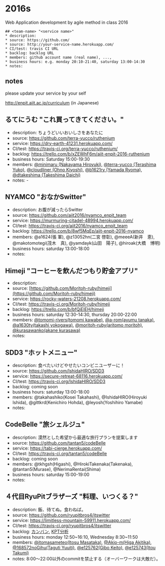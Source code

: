 # 2016s

Web Application development by agile method in class 2016

```
## <team-name> "<service name>"
* description:
* source: https://github.com/
* source: http://your-service-name.herokuapp.com/
* CI/test: travis CI URL
* backlog: backlog URL
* members: github account name (real name), ...,
* business hours: e.g. monday 20:10-21:40, saturday 13:00-14:30
* notes:
```

## notes

please update your service by your self

http://enpit.aiit.ac.jp/curriculum (in Japanese)

## るてにうむ "これ買ってきてください。"
* description: ちょうどいいおいしさをあなたに
* source: https://github.com/terra-yucco/ruthenium
* service: https://dry-earth-41231.herokuapp.com/
* CI/test: https://travis-ci.org/terra-yucco/ruthenium/
* backlog: https://trello.com/b/xZEWhF6m/aiit-enpit-2016-ruthenium
* business hours: Saturday 15:00-19:30
* members: [@minimaru (Nakayama Hiroyuki)](https://github.com/minimaru), [@terra-yucco (Terashima Yuko)](https://github.com/terra-yucco), [@cloudliner (Ohno Kiyoshi)](https://github.com/cloudliner), [@b1621ry (Yamada Ryoma)](https://github.com/b1621ry), [@dtakeshima (Takeshima Daichi)](https://github.com/dtakeshima)
* notes: -

## NYAMCO "おなかSwitter"
* description: お腹が減ったらSwitter
* source: https://github.com/aiit2016/nyamco_enpit_team
* service: https://murmuring-citadel-48994.herokuapp.com/
* CI/test: https://travis-ci.org/aiit2016/nyamco_enpit_team
* backlog: https://trello.com/b/8wf5MqEp/aiit-enpit-2016-nyamco
* members: @a1624(張 軍), @z13052hn(二宮 啓彰), @meeeA(新井　恵), @makotomotegi(茂木　真), @yamdayk(山田　陽子), @hiroak(大橋　博明)
* business hours: saturday 13:00-18:00
* notes:

## Himeji "コーヒーを飲んだつもり貯金アプリ"
* description: 
* source: [https://github.com/Moritoh-ruby/himeji](https://github.com/Moritoh-ruby/himeji)
* service: https://rocky-waters-21208.herokuapp.com/
* CI/test: https://travis-ci.org/Moritoh-ruby/himeji
* backlog: https://trello.com/b/bfQiEIEH/himeji
* business hours: saturday 12:30-14:30, thursday 20:00-22:00
* members: [@tomomi-rivers(tomomi kawabe)](https://github.com/tomomi-rivers), [@a-rom(ayumu tanaka)](https://github.com/a-rom), [@a1630ty(takashi yokogawa)](https://github.com/a1630ty), [@moritoh-ruby(aritomo moritoh)](https://github.com/moritoh-ruby), [@kurasawanko(akane kurasawa)](https://github.com/kurasawanko)
* notes:


## SDD3  "ホットメニュー"
* description: 食べたいけどやせたいコンビニユーザーに！ 
* source: https://github.com/IshidaHIRO/SDD3
* service: https://secure-retreat-68116.herokuapp.com/
* CI/test: https://travis-ci.org/IshidaHIRO/SDD3
* backlog: coming soon
* business hours: saturday 13:00-18:00
* members: @takahashiko(Kosei Takahashi), @IshidaHIRO(Hiroyuki Ishida), @gittkrd(Kenichiro Hohda), @leyosh(Yoshihiro Yamabe)
* notes: 


## CodeBelle "旅シェルジュ"
* description: 漠然とした希望から最適な旅行プランを提案します
* source: https://github.com/tantan5/codeBelle
* service: https://tabi-cierge.herokuapp.com/ 
* CI/test: https://travis-ci.org/tantan5/codeBelle
* backlog: coming soon
* members: @tkhgsh(Higashi), @HirokiTakenaka(Takenaka), @tantan5(Murase), @NerimaRentai(Shima)
* business hours: saturday 15:00-19:00
* notes:


## ４代目RyuPitブラザーズ "料理、いつくる？"
* description: 飯、待てぬ。食わねば。
* source: https://github.com/ryupitbros4/itswitter
* service: https://limitless-mountain-59911.herokuapp.com/
* CI/test: https://travis-ci.org/ryupitbros4/itswitter
* backlog: [カンバン](https://trello.com/b/OHgw1XdJ/-), [KPT分析](https://trello.com/b/9RM4lbOt/kpt)
* business hours: monday 12:50~16:10, Wednesday 8:30~11:50
* members: [@itomasameteo(Itosu Masataka)](https://github.com/itomasameteo), [@Akio-m(Higa Akitika)](https://github.com/Akio-m), [@168572noGihu(Taguti Yuuiti)](https://github.com/168572noGihu), [@e125762(Gibo Keito)](https://github.com/e125762), [@e125743(Itou Takumi)](https://github.com/e125743)
* notes: 8:00〜22:00以外のcommitを禁止する（オーバーワークは大敵だ）。



